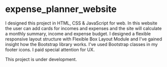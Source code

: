 # expense_planner_website
 
I designed this project in HTML, CSS & JavaScript for web. In this website the user can add cards for incomes and expenses and the site will calculate a monthly summary, income and expense budget. I designed a flexible
responsive layout structure with Flexible Box Layout Module and I've gained insight how the Bootstrap library works. I've used Bootstrap classes in my footer icons. I paid special attention for UX.

This project is under development.
